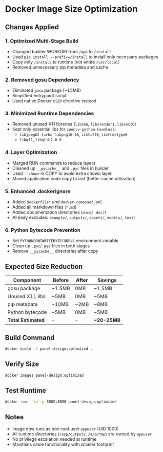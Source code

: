# Docker Image Size Optimization

## Changes Applied

### 1. **Optimized Multi-Stage Build**
- Changed builder WORKDIR from `/app` to `/install`
- Used `pip install --prefix=/install` to install only necessary packages
- Copy only `/install` to runtime (not entire `/usr/local`)
- Removed unnecessary pip metadata and cache

### 2. **Removed gosu Dependency**
- Eliminated `gosu` package (~1.5MB)
- Simplified entrypoint script
- Used native Docker `USER` directive instead

### 3. **Minimized Runtime Dependencies**
- Removed unused X11 libraries (`libsm6`, `libxrender1`, `libxext6`)
- Kept only essential libs for `opencv-python-headless`:
  - `libjpeg62-turbo`, `libpng16-16`, `libtiff6`, `libfreetype6`
  - `libgl1`, `libglib2.0-0`

### 4. **Layer Optimization**
- Merged RUN commands to reduce layers
- Cleaned up `__pycache__` and `.pyc` files in builder
- Used `--chown` in COPY to avoid extra chown layer
- Moved application code copy to last (better cache utilization)

### 5. **Enhanced .dockerignore**
- Added `Dockerfile*` and `docker-compose*.yml`
- Added all markdown files (`*.md`)
- Added documentation directories (`docs/`, `doc/`)
- Already excludes: `example/`, `outputs/`, `assets/`, `models/`, `test/`

### 6. **Python Bytecode Prevention**
- Set `PYTHONDONTWRITEBYTECODE=1` environment variable
- Clean up `.pyc`/`.pyo` files in both stages
- Remove `__pycache__` directories after copy

## Expected Size Reduction

| Component | Before | After | Savings |
|-----------|--------|-------|---------|
| gosu package | ~1.5MB | 0MB | ~1.5MB |
| Unused X11 libs | ~5MB | 0MB | ~5MB |
| pip metadata | ~10MB | ~2MB | ~8MB |
| Python bytecode | ~5MB | 0MB | ~5MB |
| **Total Estimated** | - | - | **~20-25MB** |

## Build Command

```bash
docker build -t panel-design:optimized .
```

## Verify Size

```bash
docker images panel-design:optimized
```

## Test Runtime

```bash
docker run --rm -p 8000:8000 panel-design:optimized
```

## Notes

- Image now runs as non-root user `appuser` (UID 1000)
- All runtime directories (`/app/outputs`, `/app/tmp`) are owned by `appuser`
- No privilege escalation needed at runtime
- Maintains same functionality with smaller footprint
